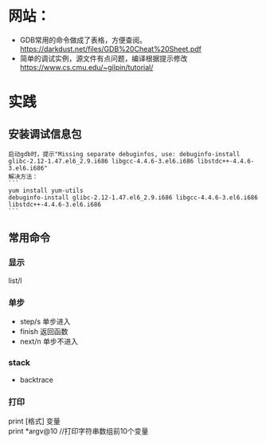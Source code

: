 # 网站：
- GDB常用的命令做成了表格，方便查阅。  
https://darkdust.net/files/GDB%20Cheat%20Sheet.pdf
- 简单的调试实例，源文件有点问题，编译根据提示修改
https://www.cs.cmu.edu/~gilpin/tutorial/

# 实践
## 安装调试信息包  
    启动gdb时，提示"Missing separate debuginfos, use: debuginfo-install glibc-2.12-1.47.el6_2.9.i686 libgcc-4.4.6-3.el6.i686 libstdc++-4.4.6-   3.el6.i686"  
    解决方法：
    ```
    yum install yum-utils
    debuginfo-install glibc-2.12-1.47.el6_2.9.i686 libgcc-4.4.6-3.el6.i686 libstdc++-4.4.6-3.el6.i686
    ```
## 常用命令
### 显示
list/l
### 单步
- step/s 单步进入
- finish 返回函数
- next/n 单步不进入
### stack
- backtrace

### 打印
 print [格式] 变量  
 print *argv@10 //打印字符串数组前10个变量
